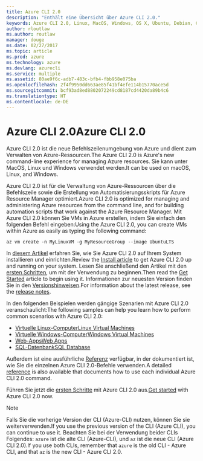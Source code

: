 ```yaml
---
title: Azure CLI 2.0
description: "Enthält eine Übersicht über Azure CLI 2.0."
keywords: Azure CLI 2.0, Linux, MacOS, Windows, OS X, Ubuntu, Debian, CentOS, RHEL, SUSE, CoreOS, Docker, Windows, Python, PIP
author: rloutlaw
ms.author: routlaw
manager: douge
ms.date: 02/27/2017
ms.topic: article
ms.prod: azure
ms.technology: azure
ms.devlang: azurecli
ms.service: multiple
ms.assetid: 80ae9f6c-adb7-483c-bfb4-fbb958e075ba
ms.openlocfilehash: 2f4f9950dd663ae85f41bf4efe114b15770ace5d
ms.sourcegitcommit: bcf93ad8ed8802072249cd8187cd4420da89b4c6
ms.translationtype: HT
ms.contentlocale: de-DE
---
```

# <a name="azure-cli-20"></a><span data-ttu-id="a5c3c-104">Azure CLI 2.0</span><span class="sxs-lookup"><span data-stu-id="a5c3c-104">Azure CLI 2.0</span></span>

<span data-ttu-id="a5c3c-105">Azure CLI 2.0 ist die neue Befehlszeilenumgebung von Azure und dient zum Verwalten von Azure-Ressourcen.</span><span class="sxs-lookup"><span data-stu-id="a5c3c-105">The Azure CLI 2.0 is Azure's new command-line experience for managing Azure resources.</span></span>  <span data-ttu-id="a5c3c-106">Sie kann unter MacOS, Linux und Windows verwendet werden.</span><span class="sxs-lookup"><span data-stu-id="a5c3c-106">It can be used on macOS, Linux, and Windows.</span></span> 

<span data-ttu-id="a5c3c-107">Azure CLI 2.0 ist für die Verwaltung von Azure-Ressourcen über die Befehlszeile sowie die Erstellung von Automatisierungsskripts für Azure Resource Manager optimiert.</span><span class="sxs-lookup"><span data-stu-id="a5c3c-107">Azure CLI 2.0 is optimized for managing and administering Azure resources from the command line, and for building automation scripts that work against the Azure Resource Manager.</span></span> <span data-ttu-id="a5c3c-108">Mit Azure CLI 2.0 können Sie VMs in Azure erstellen, indem Sie einfach den folgenden Befehl eingeben:</span><span class="sxs-lookup"><span data-stu-id="a5c3c-108">Using the Azure CLI 2.0, you can create VMs within Azure as easily as typing the following command:</span></span>

```azurecli
az vm create -n MyLinuxVM -g MyResourceGroup --image UbuntuLTS
```

<span data-ttu-id="a5c3c-109">In [diesem Artikel](install-azure-cli.md) erfahren Sie, wie Sie Azure CLI 2.0 auf Ihrem System installieren und einrichten.</span><span class="sxs-lookup"><span data-stu-id="a5c3c-109">Review the [Install article](install-azure-cli.md) to get Azure CLI 2.0 up and running on your system.</span></span> <span data-ttu-id="a5c3c-110">Lesen Sie anschließend den Artikel mit den [ersten Schritten](get-started-with-azure-cli.md), um mit der Verwendung zu beginnen.</span><span class="sxs-lookup"><span data-stu-id="a5c3c-110">Then read the [Get Started](get-started-with-azure-cli.md) article to begin using it.</span></span>
<span data-ttu-id="a5c3c-111">Informationen zur neuesten Version finden Sie in den [Versionshinweisen](release-notes-azure-cli.md).</span><span class="sxs-lookup"><span data-stu-id="a5c3c-111">For information about the latest release, see the [release notes](release-notes-azure-cli.md).</span></span>

<span data-ttu-id="a5c3c-112">In den folgenden Beispielen werden gängige Szenarien mit Azure CLI 2.0 veranschaulicht:</span><span class="sxs-lookup"><span data-stu-id="a5c3c-112">The following samples can help you learn how to perform common scenarios with Azure CLI 2.0:</span></span>
- [<span data-ttu-id="a5c3c-113">Virtuelle Linux-Computer</span><span class="sxs-lookup"><span data-stu-id="a5c3c-113">Linux Virtual Machines</span></span>](/azure/virtual-machines/virtual-machines-linux-cli-samples?toc=%2fcli%2fazure%2ftoc.json&bc=%2fcli%2fazure%2fbreadcrumb%2ftoc.json)
- [<span data-ttu-id="a5c3c-114">Virtuelle Windows-Computer</span><span class="sxs-lookup"><span data-stu-id="a5c3c-114">Windows Virtual Machines</span></span>](/azure/virtual-machines/virtual-machines-windows-cli-samples?toc=%2fcli%2fazure%2ftoc.json&bc=%2fcli%2fazure%2fbreadcrumb%2ftoc.json)
- [<span data-ttu-id="a5c3c-115">Web-Apps</span><span class="sxs-lookup"><span data-stu-id="a5c3c-115">Web Apps</span></span>](/azure/app-service-web/app-service-cli-samples?toc=%2fcli%2fazure%2ftoc.json&bc=%2fcli%2fazure%2fbreadcrumb%2ftoc.json)
- [<span data-ttu-id="a5c3c-116">SQL-Datenbank</span><span class="sxs-lookup"><span data-stu-id="a5c3c-116">SQL Database</span></span>](/azure/sql-database/sql-database-cli-samples?toc=%2fcli%2fazure%2ftoc.json&bc=%2fcli%2fazure%2fbreadcrumb%2ftoc.json)

<span data-ttu-id="a5c3c-117">Außerdem ist eine ausführliche [Referenz](/cli/azure/) verfügbar, in der dokumentiert ist, wie Sie die einzelnen Azure CLI 2.0-Befehle verwenden.</span><span class="sxs-lookup"><span data-stu-id="a5c3c-117">A detailed [reference](/cli/azure/) is also available that documents how to use each individual Azure CLI 2.0 command.</span></span>

<span data-ttu-id="a5c3c-118">Führen Sie jetzt die [ersten Schritte](get-started-with-azure-cli.md) mit Azure CLI 2.0 aus.</span><span class="sxs-lookup"><span data-stu-id="a5c3c-118">[Get started](get-started-with-azure-cli.md) with Azure CLI 2.0 now.</span></span>


> [!NOTE]
> <span data-ttu-id="a5c3c-119">Falls Sie die vorherige Version der CLI (Azure-CLI) nutzen, können Sie sie weiterverwenden.</span><span class="sxs-lookup"><span data-stu-id="a5c3c-119">If you use the previous version of the CLI (Azure CLI), you can continue to use it.</span></span>
> <span data-ttu-id="a5c3c-120">Beachten Sie bei der Verwendung beider CLIs Folgendes: `azure` ist die alte CLI (Azure-CLI), und `az` ist die neue CLI (Azure CLI 2.0).</span><span class="sxs-lookup"><span data-stu-id="a5c3c-120">If you use both CLIs, remember that `azure` is the old CLI - Azure CLI, and that `az` is the new CLI - Azure CLI 2.0.</span></span> 